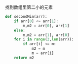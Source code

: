 <!-- ---
layout: wiki
title: Basis
cate1: Python
cate2:
description: 
keywords: Python
mathjax: true
mermaid: true
--- -->


找到数组里第二小的元素

```py
def secondMin(arr):
    if arr[0] <= arr[1]:
        m,m2 = arr[0], arr[1]
    else:
        m,m2 = arr[1], arr[0]
    for i in range(2,len(arr)):
        if arr[i] <= m:
            m2 = m
            m = arr[i]
    return m2
```



